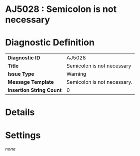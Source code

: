 # AJ5028 : Semicolon is not necessary

# Diagnostic Definition

<table>
  <tr>
    <td class="header"><b>Diagnostic ID</b></td>
    <td>AJ5028</td>
  </tr>
  <tr>
    <td class="header"><b>Title</b></td>
    <td>Semicolon is not necessary</td>
  </tr>
  <tr>
    <td class="header"><b>Issue Type</b></td>
    <td>Warning</td>
  </tr>
  <tr>
    <td class="header"><b>Message Template</b></td>
    <td>Semicolon is not necessary.</td>
  </tr>
  <tr>
    <td class="header"><b>Insertion String Count</b></td>
    <td>0</td>
  </tr>
</table>

# Details



# Settings

*none*

